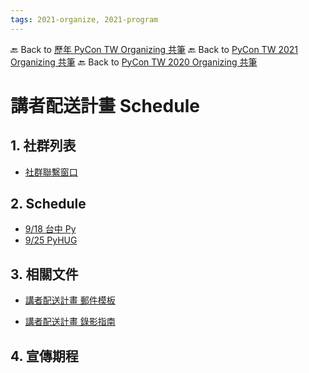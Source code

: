 ```yaml
---
tags: 2021-organize, 2021-program
---
```


🔙 Back to [歷年 PyCon TW Organizing 共筆](/ryPr7SFyP/%2FHM5mHCFKQCu7-W5ea8ITcw%3Fview)
🔙 Back to [PyCon TW 2021 Organizing 共筆](/Wb9vQrfJQk-5tPoPR23hwA)
🔙 Back to [PyCon TW 2020 Organizing 共筆](/5u84SOprTUeQYBR57TH49w)


# 講者配送計畫 Schedule



## 1. 社群列表

- [社群聯繫窗口](https://docs.google.com/spreadsheets/d/12QlpjqS5n0ToPp5O2ynfUXP8K3VBvZ93Pn6GQajsMcE/edit?fbclid=IwAR3a1d7YBGPT6Sw8JDH_iMTk-hasqCb6XsDIsQG-O3zv-fvhduZ2UU8sbmk#gid=0)


## 2. Schedule

- [9/18 台中 Py ](https://hackmd.io/@pycontw/Byi2hyM9w/%2FSRlaLC6TTYSbcYX34vga6g)
- [9/25 PyHUG](https://hackmd.io/@pycontw/H1P0-g_gK)


## 3. 相關文件

- [講者配送計畫 郵件模板](/7Ca6viMGQNyfJ2RMLnMMGQ)


- [講者配送計畫 錄影指南](/9Msq59KsQYqcXYQIOG_wxw)


## 4. 宣傳期程




